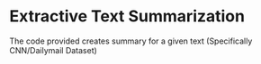 # Extractive Text Summarization

The code provided creates summary for a given text (Specifically CNN/Dailymail Dataset)